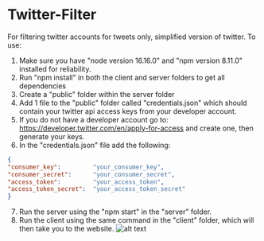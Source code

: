 # Twitter-Filter
For filtering twitter accounts for tweets only, simplified version of twitter.
To use: 
  1) Make sure you have "node version 16.16.0" and "npm version 8.11.0" installed for reliability.
  2) Run "npm install" in both the client and server folders to get all dependencies
  3) Create a "public" folder within the server folder
  4) Add 1 file to the "public" folder called "credentials.json" which should contain your twitter api access keys from your developer account.
  5) If you do not have a developer account go to: https://developer.twitter.com/en/apply-for-access and create one, then generate your keys.
  6) In the "credentials.json" file add the following:
  ```json
  {
  "consumer_key":         "your_consumer_key", 
  "consumer_secret":      "your_consumer_secret", 
  "access_token":         "your_access_token", 
  "access_token_secret":  "your_access_token_secret"
  }
 ```
  7) Run the server using the "npm start" in the "server" folder.
  8) Run the client using the same command in the "client" folder, which will then take you to the website.
  ![alt text](https://imgur.com/3dDsee1)
